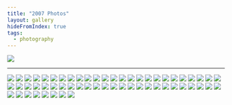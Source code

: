 ```yaml
---
title: "2007 Photos"
layout: gallery
hideFromIndex: true
tags:
  - photography
---
```


![](/content/posts/assets/photos/2007-04-02_16.06.42.jpg)

---

![](/content/posts/assets/photos/2007-04-04_16.12.06.jpg)
![](/content/posts/assets/photos/2007-04-05_14.16.36.jpg)
![](/content/posts/assets/photos/2007-06-21_13.51.15.jpg)
![](/content/posts/assets/photos/2007-07-18_05.15.08.jpg)
![](/content/posts/assets/photos/2007-07-18_05.19.43.jpg)
![](/content/posts/assets/photos/2007-07-25_12.32.37.jpg)
![](/content/posts/assets/photos/2007-07-26_17.45.19.jpg)
![](/content/posts/assets/photos/2007-07-28_14.55.03.jpg)
![](/content/posts/assets/photos/2007-07-30_16.20.47.jpg)
![](/content/posts/assets/photos/2007-08-06_12.54.45.jpg)
![](/content/posts/assets/photos/2007-08-18_21.39.36.jpg)
![](/content/posts/assets/photos/2007-08-20_18.06.19.jpg)
![](/content/posts/assets/photos/2007-08-20_18.06.48.jpg)
![](/content/posts/assets/photos/2007-08-22_02.31.19.jpg)
![](/content/posts/assets/photos/2007-09-03_19.26.53.jpg)
![](/content/posts/assets/photos/2007-09-09_13.59.31.jpg)
![](/content/posts/assets/photos/2007-09-12_11.26.44.jpg)
![](/content/posts/assets/photos/2007-09-12_11.31.01.jpg)
![](/content/posts/assets/photos/2007-09-12_11.34.58.jpg)
![](/content/posts/assets/photos/2007-09-13_11.18.36.jpg)
![](/content/posts/assets/photos/2007-09-13_14.08.26.jpg)
![](/content/posts/assets/photos/2007-09-13_14.28.44.jpg)
![](/content/posts/assets/photos/2007-09-13_14.31.13.jpg)
![](/content/posts/assets/photos/2007-09-13_14.33.19.jpg)
![](/content/posts/assets/photos/2007-09-24_13.50.53.jpg)
![](/content/posts/assets/photos/2007-10-21_12.53.29.jpg)
![](/content/posts/assets/photos/2007-10-21_13.14.38.jpg)
![](/content/posts/assets/photos/2007-10-21_13.14.57.jpg)
![](/content/posts/assets/photos/2007-10-21_13.18.04.jpg)
![](/content/posts/assets/photos/2007-10-21_13.22.05.jpg)
![](/content/posts/assets/photos/2007-10-21_13.23.11.jpg)
![](/content/posts/assets/photos/2007-10-21_13.43.06.jpg)
![](/content/posts/assets/photos/2007-10-21_13.43.24-1.jpg)
![](/content/posts/assets/photos/2007-10-30_15.25.49.jpg)
![](/content/posts/assets/photos/2007-10-30_16.13.04.jpg)
![](/content/posts/assets/photos/2007-10-30_16.21.37.jpg)
![](/content/posts/assets/photos/2007-11-03_20.46.28.jpg)
![](/content/posts/assets/photos/2007-11-03_21.17.44.jpg)
![](/content/posts/assets/photos/2007-11-03_21.23.11.jpg)
![](/content/posts/assets/photos/2007-11-03_21.28.03.jpg)
![](/content/posts/assets/photos/2007-11-03_21.28.06.jpg)
![](/content/posts/assets/photos/2007-11-17_17.49.09.jpg)
![](/content/posts/assets/photos/2007-11-17_17.56.31.jpg)
![](/content/posts/assets/photos/2007-11-17_18.11.11.jpg)
![](/content/posts/assets/photos/2007-11-17_18.28.49.jpg)
![](/content/posts/assets/photos/2007-11-27_22.08.11.jpg)
![](/content/posts/assets/photos/2007-12-01_11.35.06.jpg)
![](/content/posts/assets/photos/2007-12-01_11.47.11.jpg)
![](/content/posts/assets/photos/2007-12-01_12.11.51.jpg)
![](/content/posts/assets/photos/2007-12-01_17.05.18.jpg)
![](/content/posts/assets/photos/2007-12-11_16.50.57.jpg)
![](/content/posts/assets/photos/2007-12-11_16.54.44.jpg)
![](/content/posts/assets/photos/2007-12-11_16.56.10.jpg)
![](/content/posts/assets/photos/2007-12-11_16.56.31.jpg)
![](/content/posts/assets/photos/2007-12-11_16.57.10.jpg)
![](/content/posts/assets/photos/2007-12-11_17.01.00.jpg)
![](/content/posts/assets/photos/2007-12-11_17.05.27.jpg)
![](/content/posts/assets/photos/2007-12-30_15.10.55.jpg)